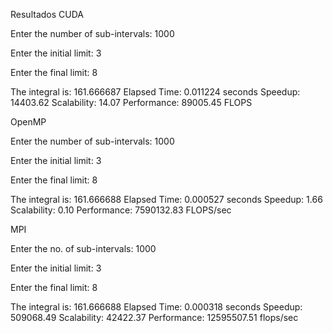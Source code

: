 Resultados
CUDA

Enter the number of sub-intervals: 1000

Enter the initial limit: 3

Enter the final limit: 8

The integral is: 161.666687
Elapsed Time: 0.011224 seconds
Speedup: 14403.62
Scalability: 14.07
Performance: 89005.45 FLOPS

OpenMP

Enter the number of sub-intervals: 1000

Enter the initial limit: 3

Enter the final limit: 8

The integral is: 161.666688
Elapsed Time: 0.000527 seconds
Speedup: 1.66
Scalability: 0.10
Performance: 7590132.83 FLOPS/sec


MPI

Enter the no. of sub-intervals: 1000

Enter the initial limit: 3

Enter the final limit: 8

The integral is: 161.666688
Elapsed Time: 0.000318 seconds
Speedup: 509068.49
Scalability: 42422.37
Performance: 12595507.51 flops/sec

